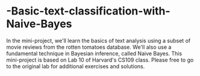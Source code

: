 # -Basic-text-classification-with-Naive-Bayes
In the mini-project, we'll learn the basics of text analysis using a subset of movie reviews from the rotten tomatoes database. We'll also use a fundamental technique in Bayesian inference, called Naive Bayes. This mini-project is based on Lab 10 of Harvard's CS109 class. Please free to go to the original lab for additional exercises and solutions.
